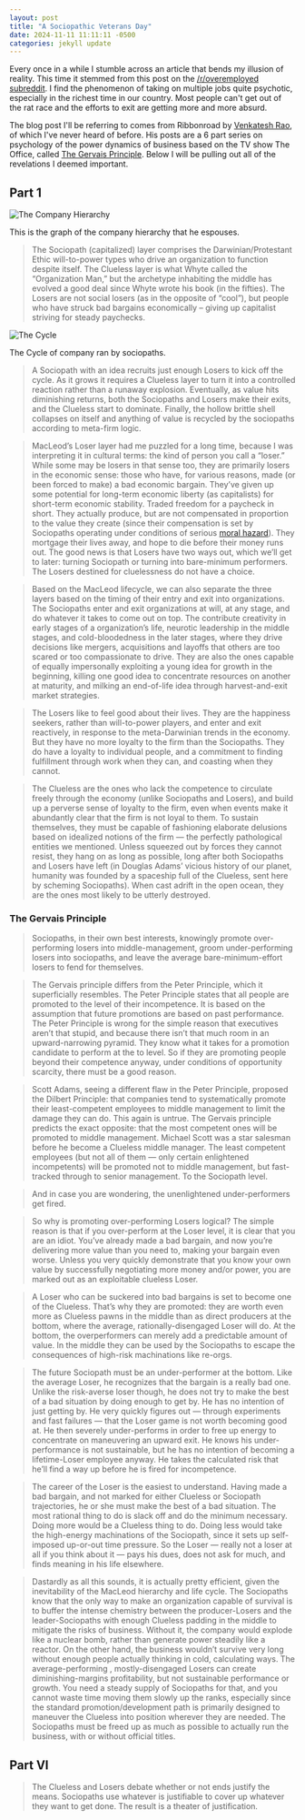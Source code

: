 ```yaml
---
layout: post
title: "A Sociopathic Veterans Day"
date: 2024-11-11 11:11:11 -0500
categories: jekyll update
---
```


Every once in a while I stumble across an article that bends my illusion of reality. This time it stemmed from this post on the [/r/overemployed subreddit](https://old.reddit.com/r/overemployed/comments/1go0pdj/oe_dream_come_true_being_a_forgotten_employee/). I find the phenomenon of taking on multiple jobs quite psychotic, especially in the richest time in our country. Most people can't get out of the rat race and the efforts to exit are getting more and more absurd.

The blog post I'll be referring to comes from Ribbonroad by [Venkatesh Rao](https://www.ribbonfarm.com/author/admin/), of which I've never heard of before. His posts are a 6 part series on psychology of the power dynamics of business based on the TV show The Office, called [The Gervais Principle](https://www.ribbonfarm.com/2009/10/07/the-gervais-principle-or-the-office-according-to-the-office/). Below I will be pulling out all of the revelations I deemed important.

## Part 1

![The Company Hierarchy](https://ribbonfarm.wpenginepowered.com/wp-content/uploads/2009/10/hughMcLeodCompanyHierarchy.jpg)

This is the graph of the company hierarchy that he espouses.

> The Sociopath (capitalized) layer comprises the Darwinian/Protestant Ethic will-to-power types who drive an organization to function despite itself. The Clueless layer is what Whyte called the “Organization Man,” but the archetype inhabiting the middle has evolved a good deal since Whyte wrote his book (in the fifties). The Losers are not social losers (as in the opposite of “cool”), but people who have struck bad bargains economically – giving up capitalist striving for steady paychecks.

![The Cycle](https://ribbonfarm.wpenginepowered.com/wp-content/uploads/2009/10/compLifeCycle.JPG)

The Cycle of company ran by sociopaths.

> A Sociopath with an idea recruits just enough Losers to kick off the cycle. As it grows it requires a Clueless layer to turn it into a controlled reaction rather than a runaway explosion. Eventually, as value hits diminishing returns, both the Sociopaths and Losers make their exits, and the Clueless start to dominate. Finally, the hollow brittle shell collapses on itself and anything of value is recycled by the sociopaths according to meta-firm logic.

> MacLeod’s Loser layer had me puzzled for a long time, because I was interpreting it in cultural terms: the kind of person you call a “loser.” While some may be losers in that sense too, they are primarily losers in the economic sense: those who have, for various reasons, made (or been forced to make) a bad economic bargain. They’ve given up some potential for long-term economic liberty (as capitalists) for short-term economic stability. Traded freedom for a paycheck in short. They actually produce, but are not compensated in proportion to the value they create (since their compensation is set by Sociopaths operating under conditions of serious [moral hazard](http://en.wikipedia.org/wiki/Moral_hazard)). They mortgage their lives away, and hope to die before their money runs out. The good news is that Losers have two ways out, which we’ll get to later: turning Sociopath or turning into bare-minimum performers. The Losers destined for cluelessness do not have a choice.

> Based on the MacLeod lifecycle, we can also separate the three layers based on the timing of their entry and exit into organizations. The Sociopaths enter and exit organizations at will, at any stage, and do whatever it takes to come out on top. The contribute creativity in early stages of a organization’s life, neurotic leadership in the middle stages, and cold-bloodedness in the later stages, where they drive decisions like mergers, acquisitions and layoffs that others are too scared or too compassionate to drive. They are also the ones capable of equally impersonally exploiting a young idea for growth in the beginning, killing one good idea to concentrate resources on another at maturity, and milking an end-of-life idea through harvest-and-exit market strategies.

> The Losers like to feel good about their lives. They are the happiness seekers, rather than will-to-power players, and enter and exit reactively, in response to the meta-Darwinian trends in the economy. But they have no more loyalty to the firm than the Sociopaths. They do have a loyalty to individual people, and a commitment to finding fulfillment through work when they can, and coasting when they cannot.

> The Clueless are the ones who lack the competence to circulate freely through the economy (unlike Sociopaths and Losers), and build up a perverse sense of loyalty to the firm, even when events make it abundantly clear that the firm is not loyal to them. To sustain themselves, they must be capable of fashioning elaborate delusions based on idealized notions of the firm — the perfectly pathological entities we mentioned. Unless squeezed out by forces they cannot resist, they hang on as long as possible, long after both Sociopaths and Losers have left (in Douglas Adams’ vicious history of our planet, humanity was founded by a spaceship full of the Clueless, sent here by scheming Sociopaths). When cast adrift in the open ocean, they are the ones most likely to be utterly destroyed.

### The Gervais Principle

> Sociopaths, in their own best interests, knowingly promote over-performing losers into middle-management, groom under-performing losers into sociopaths, and leave the average bare-minimum-effort losers to fend for themselves.

> The Gervais principle differs from the Peter Principle, which it superficially resembles. The Peter Principle states that all people are promoted to the level of their incompetence. It is based on the assumption that future promotions are based on past performance. The Peter Principle is wrong for the simple reason that executives aren’t that stupid, and because there isn’t that much room in an upward-narrowing pyramid. They know what it takes for a promotion candidate to perform at the to level. So if they are promoting people beyond their competence anyway, under conditions of opportunity scarcity, there must be a good reason.

> Scott Adams, seeing a different flaw in the Peter Principle, proposed the Dilbert Principle: that companies tend to systematically promote their least-competent employees to middle management to limit the damage they can do. This again is untrue. The Gervais principle predicts the exact opposite: that the most competent ones will be promoted to middle management. Michael Scott was a star salesman before he become a Clueless middle manager. The least competent employees (but not all of them — only certain enlightened incompetents) will be promoted not to middle management, but fast-tracked through to senior management. To the Sociopath level.

> And in case you are wondering, the unenlightened under-performers get fired.

> So why is promoting over-performing Losers logical? The simple reason is that if you over-perform at the Loser level, it is clear that you are an idiot. You’ve already made a bad bargain, and now you’re delivering more value than you need to, making your bargain even worse. Unless you very quickly demonstrate that you know your own value by successfully negotiating more money and/or power, you are marked out as an exploitable clueless Loser.

> A Loser who can be suckered into bad bargains is set to become one of the Clueless. That’s why they are promoted: they are worth even more as Clueless pawns in the middle than as direct producers at the bottom, where the average, rationally-disengaged Loser will do. At the bottom, the overperformers can merely add a predictable amount of value. In the middle they can be used by the Sociopaths to escape the consequences of high-risk machinations like re-orgs.

> The future Sociopath must be an under-performer at the bottom. Like the average Loser, he recognizes that the bargain is a really bad one. Unlike the risk-averse loser though, he does not try to make the best of a bad situation by doing enough to get by. He has no intention of just getting by. He very quickly figures out — through experiments and fast failures — that the Loser game is not worth becoming good at. He then severely under-performs in order to free up energy to concentrate on maneuvering an upward exit. He knows his under-performance is not sustainable, but he has no intention of becoming a lifetime-Loser employee anyway. He takes the calculated risk that he’ll find a way up before he is fired for incompetence.

> The career of the Loser is the easiest to understand. Having made a bad bargain, and not marked for either Clueless or Sociopath trajectories, he or she must make the best of a bad situation. The most rational thing to do is slack off and do the minimum necessary. Doing more would be a Clueless thing to do. Doing less would take the high-energy machinations of the Sociopath, since it sets up self-imposed up-or-out time pressure. So the Loser — really not a loser at all if you think about it — pays his dues, does not ask for much, and finds meaning in his life elsewhere.

> Dastardly as all this sounds, it is actually pretty efficient, given the inevitability of the MacLeod hierarchy and life cycle. The Sociopaths know that the only way to make an organization capable of survival is to buffer the intense chemistry between the producer-Losers and the leader-Sociopaths with enough Clueless padding in the middle to mitigate the risks of business. Without it, the company would explode like a nuclear bomb, rather than generate power steadily like a reactor. On the other hand, the business wouldn’t survive very long without enough people actually thinking in cold, calculating ways. The average-performing , mostly-disengaged Losers can create diminishing-margins profitability, but not sustainable performance or growth. You need a steady supply of Sociopaths for that, and you cannot waste time moving them slowly up the ranks, especially since the standard promotion/development path is primarily designed to maneuver the Clueless into position wherever they are needed. The Sociopaths must be freed up as much as possible to actually run the business, with or without official titles.

## Part VI

> The Clueless and Losers debate whether or not ends justify the means. Sociopaths use whatever is justifiable to cover up whatever they want to get done. The result is a theater of justification.
